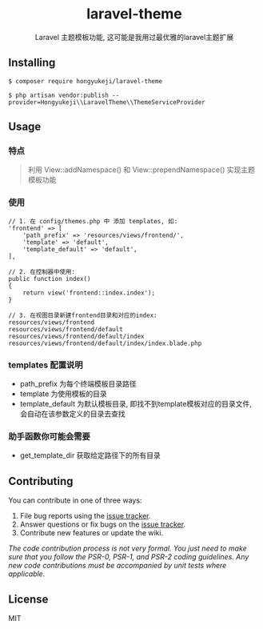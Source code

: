 <h1 align="center"> laravel-theme </h1>

<p align="center"> Laravel 主题模板功能, 这可能是我用过最优雅的laravel主题扩展</p>


## Installing

```shell
$ composer require hongyukeji/laravel-theme
```

```shell
$ php artisan vendor:publish --provider=Hongyukeji\\LaravelTheme\\ThemeServiceProvider
```

## Usage

### 特点

> 利用 View::addNamespace() 和 View::prependNamespace() 实现主题模板功能

### 使用

```
// 1. 在 config/themes.php 中 添加 templates, 如:
'frontend' => [
    'path_prefix' => 'resources/views/frontend/',
    'template' => 'default',
    'template_default' => 'default',
],

// 2. 在控制器中使用:
public function index()
{
    return view('frontend::index.index');
}

// 3. 在视图目录新建frontend目录和对应的index:
resources/views/frontend
resources/views/frontend/default
resources/views/frontend/default/index
resources/views/frontend/default/index/index.blade.php

```

### templates 配置说明

- path_prefix 为每个终端模板目录路径
- template 为使用模板的目录
- template_default 为默认模板目录, 即找不到template模板对应的目录文件, 会自动在该参数定义的目录去查找

### 助手函数你可能会需要

- get_template_dir 获取给定路径下的所有目录

## Contributing

You can contribute in one of three ways:

1. File bug reports using the [issue tracker](https://github.com/hongyukeji/laravel-theme/issues).
2. Answer questions or fix bugs on the [issue tracker](https://github.com/hongyukeji/laravel-theme/issues).
3. Contribute new features or update the wiki.

_The code contribution process is not very formal. You just need to make sure that you follow the PSR-0, PSR-1, and PSR-2 coding guidelines. Any new code contributions must be accompanied by unit tests where applicable._

## License

MIT